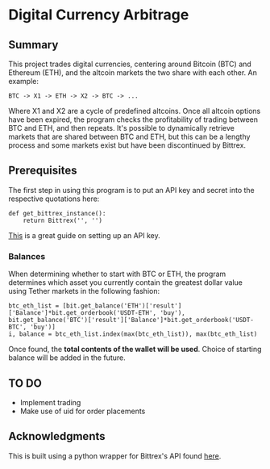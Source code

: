 # Digital Currency Arbitrage
## Summary
This project trades digital currencies, centering around Bitcoin (BTC) and Ethereum (ETH), and the altcoin markets the two share with each other.  An example:

```
BTC -> X1 -> ETH -> X2 -> BTC -> ... 
```

Where X1 and X2 are a cycle of predefined altcoins.  Once all altcoin options have been expired, the program checks the profitability of trading between BTC and ETH, and then repeats.  It's possible to dynamically retrieve markets that are shared between BTC and ETH, but this can be a lengthy process and some markets exist but have been discontinued by Bittrex.

## Prerequisites
The first step in using this program is to put an API key and secret into the respective quotations here:

```
def get_bittrex_instance():
    return Bittrex('', '')
```

[This](https://coinigy.freshdesk.com/support/solutions/articles/1000087495-how-do-i-find-my-api-key-on-bittrex-com-) is a great guide on setting up an API key.

### Balances
When determining whether to start with BTC or ETH, the program determines which asset you currently contain the greatest dollar value using Tether markets in the following fashion:

```
btc_eth_list = [bit.get_balance('ETH')['result']['Balance']*bit.get_orderbook('USDT-ETH', 'buy'), bit.get_balance('BTC')['result']['Balance']*bit.get_orderbook('USDT-BTC', 'buy')]
i, balance = btc_eth_list.index(max(btc_eth_list)), max(btc_eth_list)
```

Once found, the **total contents of the wallet will be used**.  Choice of starting balance will be added in the future.

## TO DO
- Implement trading
- Make use of uid for order placements

## Acknowledgments
This is built using a python wrapper for Bittrex's API found [here](https://github.com/ericsomdahl/python-bittrex).
